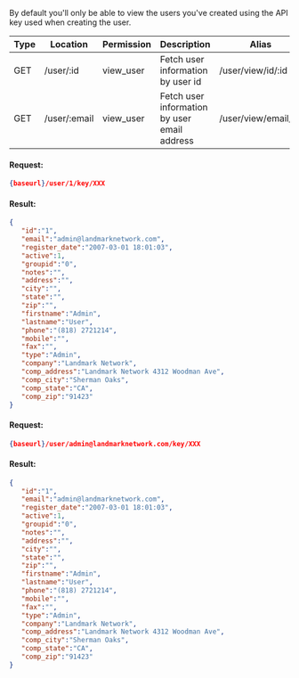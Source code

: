 <p>By default you'll only be able to view the users you've created using the API key used when creating the user.</p>

|Type|Location|Permission|Description|Alias|
|--- |--- |--- |--- |--- |
|GET|/user/:id|view_user|Fetch user information by user id|/user/view/id/:id|
|GET|/user/:email|view_user|Fetch user information by user email address|/user/view/email/:id|

#### Request:

```json
{baseurl}/user/1/key/XXX
```

#### Result:

```json
{
   "id":"1",
   "email":"admin@landmarknetwork.com",
   "register_date":"2007-03-01 18:01:03",
   "active":1,
   "groupid":"0",
   "notes":"",
   "address":"",
   "city":"",
   "state":"",
   "zip":"",
   "firstname":"Admin",
   "lastname":"User",
   "phone":"(818) 2721214",
   "mobile":"",
   "fax":"",
   "type":"Admin",
   "company":"Landmark Network",
   "comp_address":"Landmark Network 4312 Woodman Ave",
   "comp_city":"Sherman Oaks",
   "comp_state":"CA",
   "comp_zip":"91423"
}
```


#### Request:

```json
{baseurl}/user/admin@landmarknetwork.com/key/XXX
```

#### Result:

```json
{
   "id":"1",
   "email":"admin@landmarknetwork.com",
   "register_date":"2007-03-01 18:01:03",
   "active":1,
   "groupid":"0",
   "notes":"",
   "address":"",
   "city":"",
   "state":"",
   "zip":"",
   "firstname":"Admin",
   "lastname":"User",
   "phone":"(818) 2721214",
   "mobile":"",
   "fax":"",
   "type":"Admin",
   "company":"Landmark Network",
   "comp_address":"Landmark Network 4312 Woodman Ave",
   "comp_city":"Sherman Oaks",
   "comp_state":"CA",
   "comp_zip":"91423"
}
```
